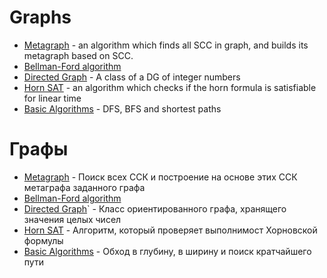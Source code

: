 # Graphs

- [Metagraph](./Metagraph.cpp) - an algorithm which finds all SCC in graph, and builds its metagraph based on SCC.
- [Bellman-Ford algorithm](./bellman-ford.cpp)
- [Directed Graph](./DG/directed_graph.hpp) - A class of a DG of integer numbers
- [Horn SAT](HornSAT.cpp) - an algorithm which checks if the horn formula is satisfiable for linear time
- [Basic Algorithms](graph.py) - DFS, BFS and shortest paths

# Графы

- [Metagraph](./Metagraph.cpp) - Поиск всех ССК и построение на основе этих ССК метаграфа заданного графа
- [Bellman-Ford algorithm](./bellman-ford.cpp)
- [Directed Graph](./DG/directed_graph.hpp)` - Класс ориентированного графа, хранящего значения целых чисел
- [Horn SAT](HornSAT.cpp) - Алгоритм, который проверяет выполнимост Хорновской формулы
- [Basic Algorithms](graph.py) - Обход в глубину, в ширину и поиск кратчайшего пути